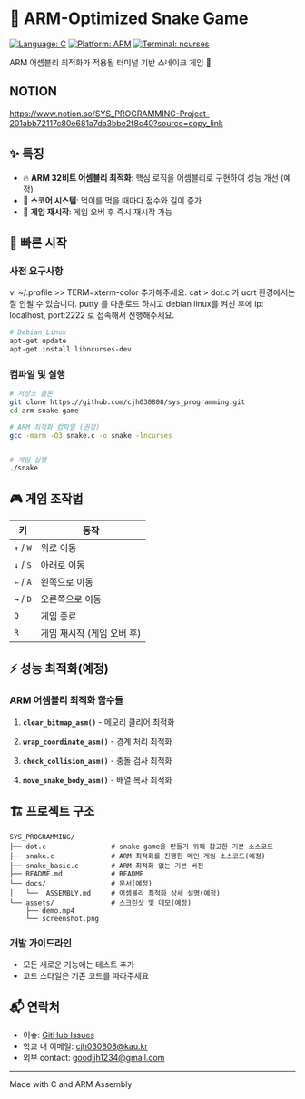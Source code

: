 # 🐍 ARM-Optimized Snake Game

[![Language: C](https://img.shields.io/badge/Language-C-blue.svg)](<https://en.wikipedia.org/wiki/C_(programming_language)>)
[![Platform: ARM](https://img.shields.io/badge/Platform-ARM%2032bit-red.svg)](https://www.arm.com/)
[![Terminal: ncurses](https://img.shields.io/badge/Terminal-ncurses-green.svg)](https://invisible-island.net/ncurses/)

ARM 어셈블리 최적화가 적용될 터미널 기반 스네이크 게임 🚀

## NOTION

https://www.notion.so/SYS_PROGRAMMING-Project-201abb72117c80e681a7da3bbe2f8c40?source=copy_link

## ✨ 특징

- 🔥 **ARM 32비트 어셈블리 최적화**: 핵심 로직을 어셈블리로 구현하여 성능 개선 (예정)
- 🎯 **스코어 시스템**: 먹이를 먹을 때마다 점수와 길이 증가
- 🔄 **게임 재시작**: 게임 오버 후 즉시 재시작 가능

## 🚀 빠른 시작

### 사전 요구사항

vi ~/.profile >> TERM=xterm-color 추가해주세요.
cat > dot.c 가 ucrt 환경에서는 잘 안될 수 있습니다. 
putty 를 다운로드 하시고 debian linux를 켜신 후에 ip: localhost, port:2222 로 접속해서 진행해주세요.

```bash
# Debian Linux
apt-get update
apt-get install libncurses-dev

```

### 컴파일 및 실행

```bash
# 저장소 클론
git clone https://github.com/cjh030808/sys_programming.git
cd arm-snake-game

# ARM 최적화 컴파일 (권장)
gcc -marm -O3 snake.c -o snake -lncurses


# 게임 실행
./snake
```

## 🎮 게임 조작법

| 키        | 동작                       |
| --------- | -------------------------- |
| `↑` / `W` | 위로 이동                  |
| `↓` / `S` | 아래로 이동                |
| `←` / `A` | 왼쪽으로 이동              |
| `→` / `D` | 오른쪽으로 이동            |
| `Q`       | 게임 종료                  |
| `R`       | 게임 재시작 (게임 오버 후) |

## ⚡ 성능 최적화(예정)

### ARM 어셈블리 최적화 함수들

1. **`clear_bitmap_asm()`** - 메모리 클리어 최적화

2. **`wrap_coordinate_asm()`** - 경계 처리 최적화

3. **`check_collision_asm()`** - 충돌 검사 최적화

4. **`move_snake_body_asm()`** - 배열 복사 최적화

## 🏗️ 프로젝트 구조

```
SYS_PROGRAMMING/
├── dot.c                # snake game을 만들기 위해 참고한 기본 소스코드
├── snake.c              # ARM 최적화를 진행한 메인 게임 소스코드(예정)
├── snake_basic.c        # ARM 최적화 없는 기본 버전
├── README.md            # README
└── docs/                # 문서(예정)
│   └──  ASSEMBLY.md     # 어셈블리 최적화 상세 설명(예정)
└── assets/              # 스크린샷 및 데모(예정)
    ├── demo.mp4
    └── screenshot.png
```

### 개발 가이드라인

- 모든 새로운 기능에는 테스트 추가
- 코드 스타일은 기존 코드를 따라주세요

## 📬 연락처

- 이슈: [GitHub Issues](https://github.com/cjh030808/sys_programming/issues)
- 학교 내 이메일: cjh030808@kau.kr
- 외부 contact: goodjjh1234@gmail.com

---

Made with C and ARM Assembly
